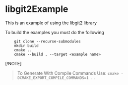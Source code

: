 # libgit2Example

This is an example of using the libgit2 library  

To build the examples you must do the following 
```
    git clone --recurse-submodules
    mkdir build 
    cmake ..
    cmake --build . --target <example name>  
```         

[!NOTE]
> To Generate With Compile Commands Use:  `cmake -DCMAKE_EXPORT_COMPILE_COMMANDS=1 ..` 
